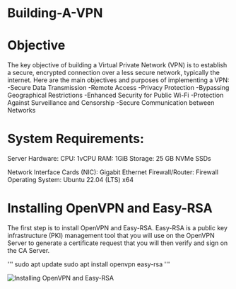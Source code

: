 # Building-A-VPN

# Objective

The key objective of building a Virtual Private Network (VPN) is to establish a secure, encrypted connection over a less secure network, typically the internet. Here are the main objectives and purposes of implementing a VPN:
-Secure Data Transmission
-Remote Access
-Privacy Protection
-Bypassing Geographical Restrictions
-Enhanced Security for Public Wi-Fi
-Protection Against Surveillance and Censorship
-Secure Communication between Networks

# System Requirements:

  Server Hardware:
        CPU: 1vCPU
        RAM: 1GiB
        Storage: 25 GB NVMe SSDs
        
  Network Interface Cards (NIC): Gigabit Ethernet
  Firewall/Router: Firewall
  Operating System: Ubuntu 22.04 (LTS) x64

    
# Installing OpenVPN and Easy-RSA
The first step is to install OpenVPN and Easy-RSA. Easy-RSA is a public key infrastructure (PKI) management tool that you will use on the OpenVPN Server to generate a certificate request that you will then verify and sign on the CA Server.

'''
sudo apt update
sudo apt install openvpn easy-rsa
'''

<img src="https://i.imgur.com/wlj74Cb.png" alt="Installing OpenVPN and Easy-RSA">


